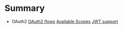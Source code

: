 # Summary

* OAuth2
  [OAuth2 flows](docs/oauth2/oauth2.md)
  [Available Scopes](docs/oauth2/availableScopes.md)
  [JWT support](docs/oauth2/jwt.md)
  
  
